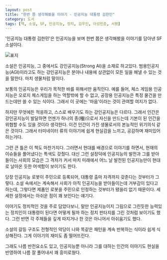 ```yaml
---
layout: post
title: "한번 쯤 생각해봤을 이야기 - 인공지능 대통령 김한민"
category: 도서
tags: [책, 소설, SF, 인공지능, 정치, 김우인, 아성민준, 서평]
---
```


'인공지능 대통령 김한민'은
인공지능을 보며 한번 쯤은 생각해봤을 이야기를 담아낸 SF 소설이다.

![표지](https://lh3.googleusercontent.com/kbScJuGqZDotFjNoxXo04tYV1-ua5zMeSWir6KAfACnaGp4dNJXfGODpQYKRMD4KrTW9k9tBSXiSuw=s480)

소설은 인공지능, 그 중에서도 강인공지능(Strong AI)을 소재로 하고있다.
범용인공지능(AGI)이라고도 하는 강인공지능은
분야나 내용에 상관없이 모든 일을 해낼 수 있는 것을 말한다.
마치 생물처럼 말이다.

보통의 인공지능은 우리가 목적한 바를 위해서만 움직인다.
예를 들어, 체스 게임용 인공지능은 오로지 체스게임을 하는 역할밖에 할 수 없고,
공장용 인공지능은 특정 물건을 만드는데만 쓸 수 있는 식이다.
그래서 이 곳에는 '마음'이라는 것이 관여할 여지가 없다.

하지만 무엇에든 적응하고, 스스로 배우기도 하는 강인공지능은 다르다.
그래서 인간은 강인공지능이 발달하면
언젠가 하나의 종(種)으로서
자신을 만드는데 기본이 된 인간을 위협할 수도 있을 것이라 생각한다.
이건 인간이 가진 생물로서의 본능적인 위기의식 같은 것이다.
그래서 터미네이터 류의 이야기에 쉽게 현실감을 느끼고,
공감하며 재미있어 하는거다.

그런 큰 틀은 이 책도 마찬가지다.
그러면서 현대를 배경으로 이야기를 하면서, 현재의 이슈들을 풀어냈다는 특색도 갖췄다.
대신 그런 설정덕에 인공지능의 발전과 그를 받아들이는 사회의 모습은 그 격차가 커서
마치 미래에서 어느 날 발전된 인공지능만이 현대로 날아온 듯한 어색함이 보이기도 한다.

당장 인공지능 로봇이 주민으로 등록되어, 대통령 출마 자격까지 갖춘다는 것부터가 그렇다.
소설 속에서는 계속해서 사회가 아직 인공지능을 받아들이는데 거부감이 있다고 하는데,
그렇다면 제품인 로봇을 주민으로 인정하는 것부터가 됐을리 없기 때문이다.
세세한 설정에서는 아쉬운 점이 꽤 보인다는 얘기다.

이야기도 정치적인 것을 주로 담았다보니,
말만 인공지능이지 그림으로 그린듯한 능력있는 정치인이 대통령이 된다면 어떻게 될까 하는
정치 판타지를 그린 것처럼 보이기도 했다.
그런 반면 각 주제들을 깊게 따지거나 한 것은 아니어서 아쉬움기도 했다.

소설의 갈등 구조도 전형적인 악당이 나와 똑같은 패턴을 계속 반복하는 식이라 쉽게 식상해진다.
그게 이야기의 재미도 좀 떨어뜨린다.

그래도 나름 반전요소도 있고,
인공지능뿐 아니라 그를 대하는 인간의 이야기도 현실을 반영하여 나름 잘 풀어내서 꽤 흥미로웠다.
